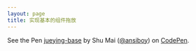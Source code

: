 ```yaml
---
layout: page
title: 实现基本的组件拖放
---
```


<p data-height="465" data-theme-id="light" data-slug-hash="OaBYqx" data-default-tab="js,result" data-user="ansiboy" data-pen-title="jueying-base" class="codepen">
    See the Pen <a href="https://codepen.io/ansiboy/pen/OaBYqx/">jueying-base</a> by Shu Mai (<a href="https://codepen.io/ansiboy">@ansiboy</a>) on 
    <a href="https://codepen.io">CodePen</a>.</p>
<script async src="https://static.codepen.io/assets/embed/ei.js"></script>